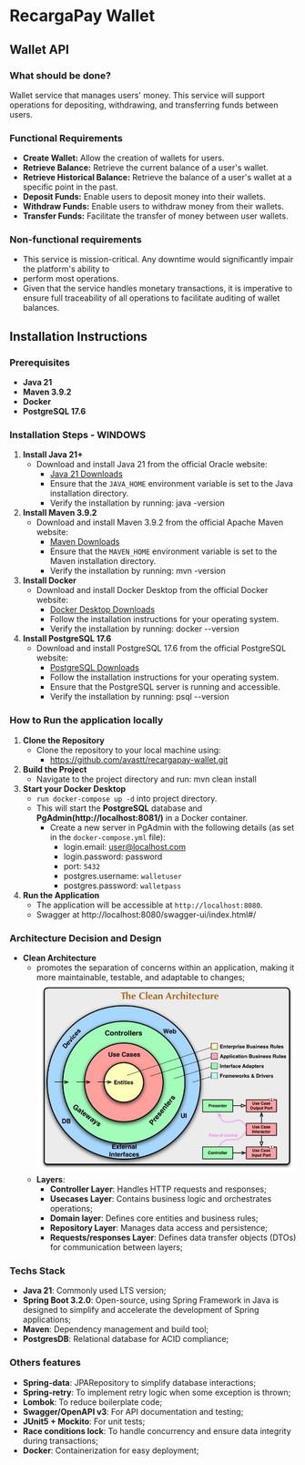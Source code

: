 # RecargaPay Wallet

## Wallet API

### What should be done?
Wallet service that manages users' money. This service will support
operations for depositing, withdrawing, and transferring funds between users.

### Functional Requirements
- **Create Wallet:** Allow the creation of wallets for users.
- **Retrieve Balance:** Retrieve the current balance of a user's wallet.
- **Retrieve Historical Balance:** Retrieve the balance of a user's wallet at a specific
point in the past.
- **Deposit Funds:** Enable users to deposit money into their wallets.
- **Withdraw Funds:** Enable users to withdraw money from their wallets.
- **Transfer Funds:** Facilitate the transfer of money between user wallets.

### Non-functional requirements
- This service is mission-critical. Any downtime would significantly impair the platform's ability to
- perform most operations.
- Given that the service handles monetary transactions, it is imperative to ensure full traceability of
all operations to facilitate auditing of wallet balances.  

## Installation Instructions
### Prerequisites
- **Java 21**
- **Maven 3.9.2**
- **Docker**
- **PostgreSQL 17.6**

### Installation Steps - WINDOWS
1. **Install Java 21+**
   - Download and install Java 21 from the official Oracle website:
     - [Java 21 Downloads](https://www.oracle.com/br/java/technologies/downloads/#java21)
     - Ensure that the `JAVA_HOME` environment variable is set to the Java installation directory.
     - Verify the installation by running:
            java -version
2. **Install Maven 3.9.2**
   - Download and install Maven 3.9.2 from the official Apache Maven website:
     - [Maven Downloads](https://maven.apache.org/download.cgi)
     - Ensure that the `MAVEN_HOME` environment variable is set to the Maven installation directory.
     - Verify the installation by running:
            mvn -version
3. **Install Docker**
    - Download and install Docker Desktop from the official Docker website:
      - [Docker Desktop Downloads](https://www.docker.com/products/docker-desktop)
      - Follow the installation instructions for your operating system.
      - Verify the installation by running:
                docker --version
4. **Install PostgreSQL 17.6**
    - Download and install PostgreSQL 17.6 from the official PostgreSQL website:
      - [PostgreSQL Downloads](https://www.postgresql.org/download/)
      - Follow the installation instructions for your operating system.
      - Ensure that the PostgreSQL server is running and accessible.
      - Verify the installation by running:
                psql --version


### How to Run the application locally
1. **Clone the Repository**
    - Clone the repository to your local machine using:
      - https://github.com/avastt/recargapay-wallet.git
2. **Build the Project**
   - Navigate to the project directory and run:
            mvn clean install
3. **Start your Docker Desktop**
    - `run docker-compose up -d` into project directory.
    - This will start the **PostgreSQL** database and **PgAdmin(http://localhost:8081/)** in a Docker container.
      - Create a new server in PgAdmin with the following details (as set in the `docker-compose.yml` file):
        - login.email: user@localhost.com
        - login.password: password
        - port: `5432`
        - postgres.username: `walletuser`
        - postgres.password: `walletpass`
4. **Run the Application**
   - The application will be accessible at `http://localhost:8080`.
   - Swagger at http://localhost:8080/swagger-ui/index.html#/

### Architecture Decision and Design

- **Clean Architecture**
  - promotes the separation of concerns within an application, making it more maintainable, testable, and adaptable to changes;
![img.png](img.png)
  - **Layers**:
    - **Controller Layer**: Handles HTTP requests and responses;
    - **Usecases Layer**: Contains business logic and orchestrates operations;
    - **Domain layer**: Defines core entities and business rules;
    - **Repository Layer**: Manages data access and persistence;
    - **Requests/responses Layer**: Defines data transfer objects (DTOs) for communication between layers;

### Techs Stack
- **Java 21**: Commonly used LTS version;
- **Spring Boot 3.2.0**: Open-source, using Spring Framework in Java is designed to simplify and accelerate the development of Spring applications;
- **Maven**: Dependency management and build tool;
- **PostgresDB**: Relational database for ACID compliance;

### Others features
- **Spring-data**: JPARepository to simplify database interactions;
- **Spring-retry**: To implement retry logic when some exception is thrown;
- **Lombok**: To reduce boilerplate code;
- **Swagger/OpenAPI v3**: For API documentation and testing;
- **JUnit5 + Mockito**: For unit tests;
- **Race conditions lock**: To handle concurrency and ensure data integrity during transactions;
- **Docker**: Containerization for easy deployment;